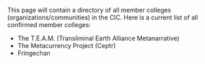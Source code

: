 This page will contain a directory of all member colleges (organizations/communities) in the CIC. Here is a current list of all confirmed member colleges:

* The T.E.A.M. (Transliminal Earth Alliance Metanarrative)
* The Metacurrency Project (Ceptr)
* Fringechan
